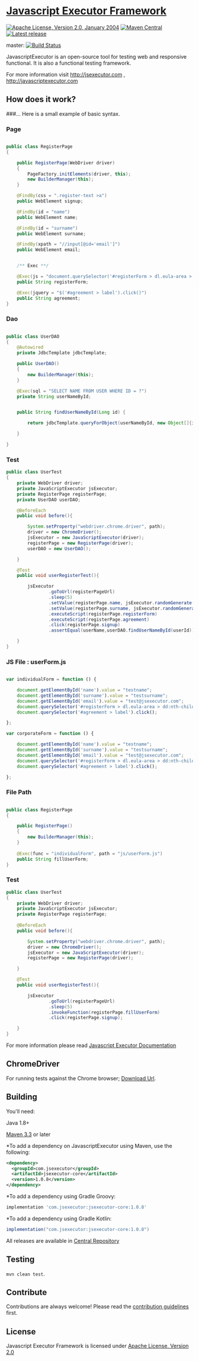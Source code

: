 [Javascript Executor Framework](http://jsexecutor.com)
==============
[![Apache License, Version 2.0, January 2004](https://img.shields.io/badge/License-Apache%202.0-blue.svg)](https://opensource.org/licenses/Apache-2.0)
[![Maven Central](https://img.shields.io/maven-central/v/com.jsexecutor/jsexecutor-core.svg?label=Maven%20Central)](https://search.maven.org/artifact/com.jsexecutor/jsexecutor-core/1.0.8/jar)
[![Latest release](https://img.shields.io/github/release/szcn/jsexecutor.svg)](https://github.com/szcn/jsexecutor/releases/latest)

master: [![Build Status](https://travis-ci.com/szcn/jsexecutor.svg?branch=master)](https://travis-ci.com/szcn/jsexecutor)

JavascriptExecutor is an open-source tool for testing web and responsive functional. It is also a functional testing framework.

For more information visit http://jsexecutor.com , http://javascriptexecutor.com



How does it work?
------------
###...
Here is a small example of basic syntax.

### Page
```java

public class RegisterPage
{

    public RegisterPage(WebDriver driver)
    {
        PageFactory.initElements(driver, this);
        new BuilderManager(this);
    }

    @FindBy(css = ".register-text >a")
    public WebElement signup;

    @FindBy(id = "name")
    public WebElement name;

    @FindBy(id = "surname")
    public WebElement surname;

    @FindBy(xpath = "//input[@id='email']")
    public WebElement email;


    /** Exec **/

    @Exec(js = "document.querySelector('#registerForm > dl.eula-area > dd:nth-child(1) > label').click();")
    public String registerForm;

    @Exec(jquery = "$('#agreement > label').click()")
    public String agreement;
}
```
    
### Dao

```java

public class UserDAO
{
    @Autowired
    private JdbcTemplate jdbcTemplate;

    public UserDAO()
    {
        new BuilderManager(this);
    }

    @Exec(sql = "SELECT NAME FROM USER WHERE ID = ?")
    private String userNameById;


    public String findUserNameById(Long id) {

        return jdbcTemplate.queryForObject(userNameById, new Object[]{id}, String.class);

    }

}
```

### Test

```java
public class UserTest
{
    private WebDriver driver;
    private JavaScriptExecutor jsExecutor;
    private RegisterPage registerPage;
    private UserDAO userDAO;

    @BeforeEach
    public void before(){

        System.setProperty("webdriver.chrome.driver", path);
        driver = new ChromeDriver();
        jsExecutor = new JavaScriptExecutor(driver);
        registerPage = new RegisterPage(driver);
        userDAO = new UserDAO();

    }

    @Test
    public void userRegisterTest(){

        jsExecutor
                .goToUrl(registerPageUrl)
                .sleep(5)
                .setValue(registerPage.name, jsExecutor.randomGenerate(DataType.STRING,5))
                .setValue(registerPage.surname, jsExecutor.randomGenerate(DataType.STRING,5))
                .executeScript(registerPage.registerForm)
                .executeScript(registerPage.agreement)
                .click(registerPage.signup)
                .assertEqual(userName,userDAO.findUserNameById(userId));

    }
}
```

### JS File : userForm.js

```javascript

var individualForm = function () {

    document.getElementById('name').value = "testname";
    document.getElementById('surname').value = "testsurname";
    document.getElementById('email').value = "test@jsexecutor.com";
    document.querySelector('#registerForm > dl.eula-area > dd:nth-child(1) > label').click();
    document.querySelector('#agreement > label').click();

};

var corporateForm = function () {

    document.getElementById('name').value = "testname";
    document.getElementById('surname').value = "testsurname";
    document.getElementById('email').value = "test@jsexecutor.com";
    document.querySelector('#registerForm > dl.eula-area > dd:nth-child(1) > label').click();
    document.querySelector('#agreement > label').click();

};

```
### File Path

```java

public class RegisterPage
{

    public RegisterPage()
    {
        new BuilderManager(this);
    }
    
    @Exec(func = "individualForm", path = "js/userForm.js")
    public String fillUserForm;
}
```

### Test

```java
public class UserTest
{
    private WebDriver driver;
    private JavaScriptExecutor jsExecutor;
    private RegisterPage registerPage;
    
    @BeforeEach
    public void before(){

        System.setProperty("webdriver.chrome.driver", path);
        driver = new ChromeDriver();
        jsExecutor = new JavaScriptExecutor(driver);
        registerPage = new RegisterPage(driver);

    }

    @Test
    public void userRegisterTest(){

        jsExecutor
                .goToUrl(registerPageUrl)
                .sleep(5)
                .invokeFunction(registerPage.fillUserForm)
                .click(registerPage.signup);

    }
}

```

For more information please read [Javascript Executor Documentation](http://jsexecutor.com)

ChromeDriver
-----------
For running tests against the Chrome browser; [Download Url](https://sites.google.com/a/chromium.org/chromedriver/downloads).

Building 
-----------

You'll need:

Java 1.8+

[Maven 3.3](http://maven.apache.org/download.cgi) or later

*To add a dependency on JavascriptExecutor using Maven, use the following:

```xml
<dependency>
  <groupId>com.jsexecutor</groupId>
  <artifactId>jsexecutor-core</artifactId>
  <version>1.0.8</version>
</dependency>
```

*To add a dependency using Gradle Groovy:

```gradle
implementation 'com.jsexecutor:jsexecutor-core:1.0.8'
```

*To add a dependency using Gradle Kotlin:

```gradle
implementation("com.jsexecutor:jsexecutor-core:1.0.8")
```

All releases are available in
[Central Repository](https://search.maven.org/artifact/com.jsexecutor/jsexecutor-core/1.0.5/jar)



Testing
-----------
```mvn clean test```.


Contribute
-----------
Contributions are always welcome!
Please read the [contribution guidelines](CONTRIBUTING.md) first.


License
------------

Javascript Executor Framework is licensed under [Apache License, Version 2.0](http://www.apache.org/licenses/LICENSE-2.0)
